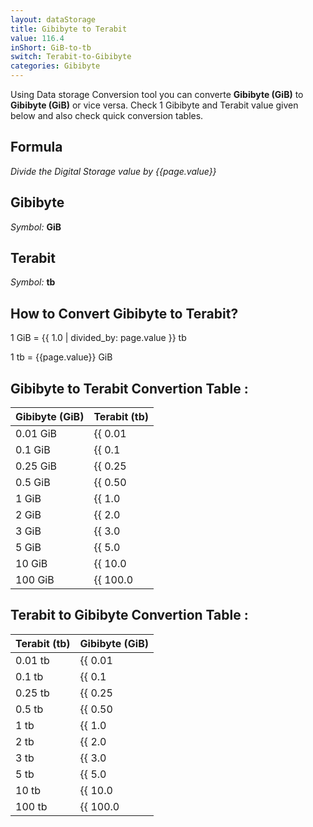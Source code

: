 ```yaml
---
layout: dataStorage
title: Gibibyte to Terabit
value: 116.4
inShort: GiB-to-tb
switch: Terabit-to-Gibibyte
categories: Gibibyte
---
```


Using Data storage Conversion tool you can converte **Gibibyte (GiB)** to **Gibibyte (GiB)** or vice versa. Check 1 Gibibyte and Terabit value given below and also check quick conversion tables.

## Formula
*Divide the Digital Storage value by {{page.value}}*

## Gibibyte
*Symbol:* **GiB**

## Terabit
*Symbol:* **tb**

## How to Convert Gibibyte to Terabit?

1 GiB = {{ 1.0 | divided_by: page.value }} tb

1 tb = {{page.value}} GiB


## Gibibyte to Terabit Convertion Table :

| Gibibyte (GiB) | Terabit (tb) |
| ---- | ---- |
| 0.01 GiB | {{ 0.01 | divided_by: page.value | round: 12 }} tb |
| 0.1 GiB | {{ 0.1 | divided_by: page.value | round: 12 }} tb |
| 0.25 GiB | {{ 0.25 | divided_by: page.value | round: 12 }} tb |
| 0.5 GiB | {{ 0.50 | divided_by: page.value | round: 12 }} tb |
| 1 GiB | {{ 1.0 | divided_by: page.value | round: 12 }} tb |
| 2 GiB | {{ 2.0 | divided_by: page.value | round: 12 }} tb |
| 3 GiB | {{ 3.0 | divided_by: page.value | round: 12 }} tb |
| 5 GiB | {{ 5.0 | divided_by: page.value | round: 12 }} tb |
| 10 GiB | {{ 10.0 | divided_by: page.value | round: 12 }} tb |
| 100 GiB | {{ 100.0 | divided_by: page.value | round: 12 }} tb |

## Terabit to Gibibyte Convertion Table :

| Terabit (tb) | Gibibyte (GiB) |
| ---- | ---- |
| 0.01 tb | {{ 0.01 | times: page.value | round: 12 }} GiB |
| 0.1 tb | {{ 0.1 | times: page.value | round: 12 }} GiB |
| 0.25 tb | {{ 0.25 | times: page.value | round: 12 }} GiB |
| 0.5 tb | {{ 0.50 | times: page.value | round: 12 }} GiB |
| 1 tb | {{ 1.0 | times: page.value | round: 12 }} GiB |
| 2 tb | {{ 2.0 | times: page.value | round: 12 }} GiB |
| 3 tb | {{ 3.0 | times: page.value | round: 12 }} GiB |
| 5 tb | {{ 5.0 | times: page.value | round: 12 }} GiB |
| 10 tb | {{ 10.0 | times: page.value | round: 12 }} GiB |
| 100 tb | {{ 100.0 | times: page.value | round: 12 }} GiB |


<script>
document.getElementById('selectInput')[13].selected = true
document.getElementById('selectOutput')[14].selected = true
</script>
